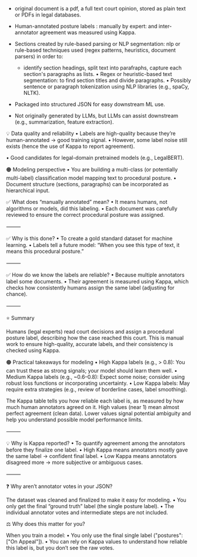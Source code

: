 - original document is a pdf, a full text court opinion, stored as plain text or PDFs in legal databases.
- Human-annotated posture labels : manually by expert: and inter-annotator agreement was measured using Kappa.
- Sections created by rule-based parsing or NLP segmentation: nlp or rule-based techniques used (regex patterns, heuristics, document parsers) in order to: 
    - identify section headings, split text into parafraphs, capture each section's paragraphs as lists.
    	•	Regex or heuristic-based text segmentation: to find section titles and divide paragraphs.
	•	Possibly sentence or paragraph tokenization using NLP libraries (e.g., spaCy, NLTK).

- Packaged into structured JSON for easy downstream ML use.
- Not originally generated by LLMs, but LLMs can assist downstream (e.g., summarization, feature extraction).



💡 Data quality and reliability
	•	Labels are high-quality because they’re human-annotated → good training signal.
	•	However, some label noise still exists (hence the use of Kappa to report agreement).


•	Good candidates for legal-domain pretrained models (e.g., LegalBERT).


🟠 Modeling perspective
	•	You are building a multi-class (or potentially multi-label) classification model mapping text to procedural posture.
	•	Document structure (sections, paragraphs) can be incorporated as hierarchical input.







✅ What does “manually annotated” mean?
	•	It means humans, not algorithms or models, did this labeling.
	•	Each document was carefully reviewed to ensure the correct procedural posture was assigned.

⸻

✅ Why is this done?
	•	To create a gold standard dataset for machine learning.
	•	Labels tell a future model: “When you see this type of text, it means this procedural posture.”

⸻

✅ How do we know the labels are reliable?
	•	Because multiple annotators label some documents.
	•	Their agreement is measured using Kappa, which checks how consistently humans assign the same label (adjusting for chance).

⸻

⭐ Summary

Humans (legal experts) read court decisions and assign a procedural posture label, describing how the case reached this court. This is manual work to ensure high-quality, accurate labels, and their consistency is checked using Kappa.


🟠 Practical takeaways for modeling
	•	High Kappa labels (e.g., > 0.8): You can trust these as strong signals; your model should learn them well.
	•	Medium Kappa labels (e.g., ~0.6–0.8): Expect some noise; consider using robust loss functions or incorporating uncertainty.
	•	Low Kappa labels: May require extra strategies (e.g., review of borderline cases, label smoothing).

The Kappa table tells you how reliable each label is, as measured by how much human annotators agreed on it. High values (near 1) mean almost perfect agreement (clean data). Lower values signal potential ambiguity and help you understand possible model performance limits.

⸻


💡 Why is Kappa reported?
	•	To quantify agreement among the annotators before they finalize one label.
	•	High Kappa means annotators mostly gave the same label → confident final label.
	•	Low Kappa means annotators disagreed more → more subjective or ambiguous cases.

⸻

❓ Why aren’t annotator votes in your JSON?

The dataset was cleaned and finalized to make it easy for modeling.
	•	You only get the final “ground truth” label (the single posture label).
	•	The individual annotator votes and intermediate steps are not included.



⚖️ Why does this matter for you?

When you train a model:
	•	You only use the final single label ("postures": ["On Appeal"]).
	•	You can rely on Kappa values to understand how reliable this label is, but you don’t see the raw votes.